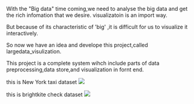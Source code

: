 With the "Big data" time coming,we need to analyse the big data and get the rich infomation that we desire. visualizatoin is an import way.

But because of its characteristic of 'big' ,it is difficult for us to visualize it interactively.

So now we have an idea and develope this project,called largedata_visulization.

This project is a complete system wihch include parts of  data preprocessing,data store,and visualization in fornt end.

this is New York taxi dataset 
![](/img/taxi.gif)

this is brightkite check dataset 
![](/img/brightkite.gif)

